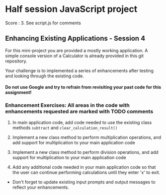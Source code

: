 # Half session JavaScript project

Score : 3. See script.js for comments

## Enhancing Existing Applications - Session 4

For this mini-project you are provided a mostly working application. A simple console version of a Calculator is already provided in this git repository.

Your challenge is to implemented a series of enhancements after testing and looking through the existing code.

#### Do not use Google and try to refrain from revisiting your past code for this assignment!

### Enhancement Exercises: All areas in the code with enhancements requested are marked with TODO comments
1. In main application code, add code needed to use the existing class methods ```subtract``` and ```clear_calculation_result()``` 

2. Implement a new class method to perform multiplication operations, and add support for multiplication to your main application code
3. Implement a new class method to perform division operations, and add support for multiplication to your main application code

4. Add any additional code needed in your main application code so that the user can continue performing calculations until they enter 'x' to exit.

* Don't forget to update existing input prompts and output messages to reflect your enhancements. 

